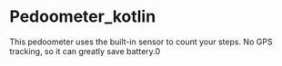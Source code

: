 # Pedoometer_kotlin

This pedoometer uses the built-in sensor to count your steps. No GPS tracking, so it can greatly save battery.0



